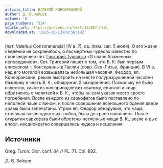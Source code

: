 ```yaml
---
article_title: ВАЛЕРИЙ КОНСОРАНСКИЙ
author: Д. В.Зайцев
volume: '6'
page_numbers: '534'
source_url: https://pravenc.ru/text/153987.html
downloaded_at: '2025-10-13T09:56:19Z'
---
```


[лат. Valerius Consoranensis] (IV в. ?), св. (пам. зап. 5 июля). О его жизни сведений не сохранилось, о посмертных чудесах известно по произведению свт. [Григория Турского](<https://pravenc.ru/text/Григорий Турский.html>) «О славе блаженных исповедников». Свт. Григорий пишет о том, что В. К. был первым епископом г. Консоранны в Галлии (совр. Сен-Лизье, Франция). В VI в. над его могилой возвышалась небольшая часовня. Феодор, еп. Консоранский, решив выстроить на месте полуразрушенной часовни базилику в честь В. К., обнаружил 2 захоронения. Поскольку не было известно, какое из них принадлежит святому, епископ и клир обратились с молитвой к В. К., чтобы он сам указал место своего погребения. Возле каждого из саркофагов было поставлено по неполной чаше с вином, и после совершения всенощного бдения двери храма были запечатаны. Утром еп. Феодор обнаружил, что чаша, стоявшая возле одного из гробов, была до краев наполнена. После открытия саркофага были обретены нетленные мощи В. К., возле к-рых впосл. неоднократно совершались чудеса и исцеления.

## Источники

Greg. Turon. Glor. conf. 84 // PL. 71. Col. 892.

Д. В.  Зайцев
